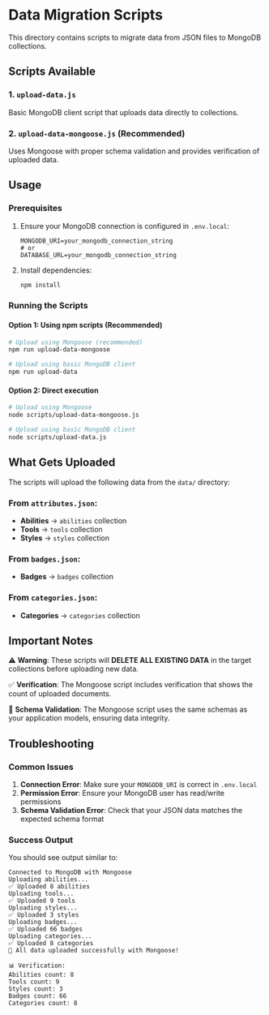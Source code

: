 # Data Migration Scripts

This directory contains scripts to migrate data from JSON files to MongoDB collections.

## Scripts Available

### 1. `upload-data.js`
Basic MongoDB client script that uploads data directly to collections.

### 2. `upload-data-mongoose.js` (Recommended)
Uses Mongoose with proper schema validation and provides verification of uploaded data.

## Usage

### Prerequisites
1. Ensure your MongoDB connection is configured in `.env.local`:
   ```
   MONGODB_URI=your_mongodb_connection_string
   # or
   DATABASE_URL=your_mongodb_connection_string
   ```

2. Install dependencies:
   ```bash
   npm install
   ```

### Running the Scripts

#### Option 1: Using npm scripts (Recommended)
```bash
# Upload using Mongoose (recommended)
npm run upload-data-mongoose

# Upload using basic MongoDB client
npm run upload-data
```

#### Option 2: Direct execution
```bash
# Upload using Mongoose
node scripts/upload-data-mongoose.js

# Upload using basic MongoDB client
node scripts/upload-data.js
```

## What Gets Uploaded

The scripts will upload the following data from the `data/` directory:

### From `attributes.json`:
- **Abilities** → `abilities` collection
- **Tools** → `tools` collection  
- **Styles** → `styles` collection

### From `badges.json`:
- **Badges** → `badges` collection

### From `categories.json`:
- **Categories** → `categories` collection

## Important Notes

⚠️ **Warning**: These scripts will **DELETE ALL EXISTING DATA** in the target collections before uploading new data.

✅ **Verification**: The Mongoose script includes verification that shows the count of uploaded documents.

🔄 **Schema Validation**: The Mongoose script uses the same schemas as your application models, ensuring data integrity.

## Troubleshooting

### Common Issues

1. **Connection Error**: Make sure your `MONGODB_URI` is correct in `.env.local`
2. **Permission Error**: Ensure your MongoDB user has read/write permissions
3. **Schema Validation Error**: Check that your JSON data matches the expected schema format

### Success Output
You should see output similar to:
```
Connected to MongoDB with Mongoose
Uploading abilities...
✅ Uploaded 8 abilities
Uploading tools...
✅ Uploaded 9 tools
Uploading styles...
✅ Uploaded 3 styles
Uploading badges...
✅ Uploaded 66 badges
Uploading categories...
✅ Uploaded 8 categories
🎉 All data uploaded successfully with Mongoose!

📊 Verification:
Abilities count: 8
Tools count: 9
Styles count: 3
Badges count: 66
Categories count: 8
```